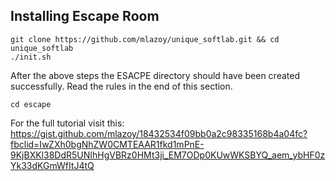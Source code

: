 ## Installing Escape Room 

```
git clone https://github.com/mlazoy/unique_softlab.git && cd unique_softlab
./init.sh
```

After the above steps the ESACPE directory should have been created successfully. Read the rules in the end of this section.
```
cd escape
```

For the full tutorial visit this: 
https://gist.github.com/mlazoy/18432534f09bb0a2c98335168b4a04fc?fbclid=IwZXh0bgNhZW0CMTEAAR1fkd1mPnE-9KjBXKl38DdR5UNIhHgVBRz0HMt3ji_EM7ODp0KUwWKSBYQ_aem_ybHF0zYk33dKGmWfItJ4tQ

